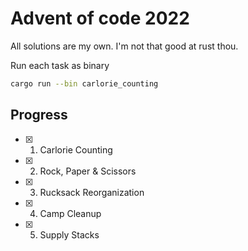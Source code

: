 # Advent of code 2022

All solutions are my own. I'm not that good at rust thou.

Run each task as binary
```bash
cargo run --bin carlorie_counting
```

## Progress
- [x] 1. Carlorie Counting
- [x] 2. Rock, Paper & Scissors
- [x] 3. Rucksack Reorganization
- [x] 4. Camp Cleanup
- [x] 5. Supply Stacks